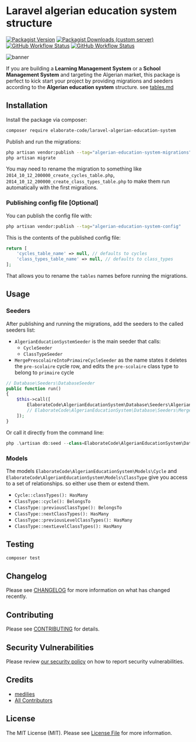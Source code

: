 # Laravel algerian education system structure

[![Packagist Version](https://img.shields.io/packagist/v/elaborate-code/laravel-algerian-education-system?style=for-the-badge)](https://packagist.org/packages/elaborate-code/laravel-algerian-education-system)
[![Packagist Downloads (custom server)](https://img.shields.io/packagist/dt/elaborate-code/laravel-algerian-education-system?style=for-the-badge)](https://packagist.org/packages/elaborate-code/laravel-algerian-education-system)
[![GitHub Workflow Status](https://img.shields.io/github/workflow/status/elaborate-code/laravel-algerian-education-system/run-tests?label=Tests&style=for-the-badge)](https://github.com/elaborate-code/laravel-algerian-education-system/actions/workflows/run-tests.yml)
[![GitHub Workflow Status](https://img.shields.io/github/workflow/status/elaborate-code/laravel-algerian-education-system/Fix%20PHP%20code%20style%20issues?label=Code%20Style&style=for-the-badge)](https://github.com/elaborate-code/laravel-algerian-education-system/actions/workflows/fix-php-code-style-issues.yml)

![banner](https://banners.beyondco.de/Algerian%20education%20system%20structure.png?theme=dark&packageManager=composer+require&packageName=elaborate-code%2Flaravel-algerian-education-system&pattern=architect&style=style_1&description=Tables+migrations+seeded+with+the+structure+of+the+algerian+education+system+for+Laravel+apps&md=1&showWatermark=0&fontSize=100px&images=database)

If you are building a **Learning Management System** or a **School Management System** and targeting the Algerian market, this package is perfect to kick start your project by providing migrations and seeders according to the **Algerian education system** structure. see [tables.md](tables.md)

## Installation

Install the package via composer:

```bash
composer require elaborate-code/laravel-algerian-education-system
```

Publish and run the migrations:

```bash
php artisan vendor:publish --tag="algerian-education-system-migrations"
php artisan migrate
```

You may need to rename the migration to something like `2014_10_12_200000_create_cycles_table.php`, `2014_10_12_200000_create_class_types_table.php` to make them run automatically with the first migrations.

### Publishing config file [Optional]

You can publish the config file with:

```bash
php artisan vendor:publish --tag="algerian-education-system-config"
```

This is the contents of the published config file:

```php
return [
    'cycles_table_name' => null, // defaults to cycles
    'class_types_table_name' => null, // defaults to class_types
];
```

That allows you to rename the `tables` names before running the migrations.

## Usage

### Seeders

After publishing and running the migrations, add the seeders to the called seeders list:

- `AlgerianEducationSystemSeeder` is the main seeder that calls:
  - `CycleSeeder`
  - `ClassTypeSeeder`
- `MergePrescolaireIntoPrimaireCycleSeeder` as the name states it deletes the `pre-scolaire` cycle row, and edits the `pre-scolaire` class type to belong to `primaire` cycle

```php
// Database\Seeders\DatabaseSeeder
public function run()
{
    $this->call([
        ElaborateCode\AlgerianEducationSystem\Database\Seeders\AlgerianEducationSystemSeeder::class,
        // ElaborateCode\AlgerianEducationSystem\Database\Seeders\MergePrescolaireIntoPrimaireCycleSeeder::class,
    ]);
}
```

Or call it directly from the command line:

```php
php .\artisan db:seed --class=ElaborateCode\AlgerianEducationSystem\Database\Seeders\AlgerianEducationSystemSeeder
```

### Models

The models `ElaborateCode\AlgerianEducationSystem\Models\Cycle` and `ElaborateCode\AlgerianEducationSystem\Models\ClassType` give you access to a set of relationships. so either use them or extend them.

- `Cycle::classTypes(): HasMany`
- `ClassType::cycle(): BelongsTo`
- `ClassType::previousClassType(): BelongsTo`
- `ClassType::nextClassTypes(): HasMany`
- `ClassType::previousLevelClassTypes(): HasMany`
- `ClassType::nextLevelClassTypes(): HasMany`

## Testing

```bash
composer test
```

## Changelog

Please see [CHANGELOG](CHANGELOG.md) for more information on what has changed recently.

## Contributing

Please see [CONTRIBUTING](https://github.com/medilies/.github/blob/main/CONTRIBUTING.md) for details.

## Security Vulnerabilities

Please review [our security policy](../../security/policy) on how to report security vulnerabilities.

## Credits

- [medilies](https://github.com/medilies)
- [All Contributors](../../contributors)

## License

The MIT License (MIT). Please see [License File](LICENSE.md) for more information.
